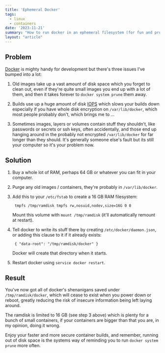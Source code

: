```yaml
---
title: 'Ephemeral Docker'
tags:
  - linux
  - containers
date: '2023-11-21'
summary: "How to run docker in an ephemeral filesystem (for fun and profit)"
layout: "article"
---
```


## Problem

[Docker](https://docker.org/) is mighty handy for development
but there's three issues I've bumped into a lot:

1. Old images take up a vast amount of disk space which you
   forget to clean out, even if they're quite small images you
   end up with a lot of them, and then it takes forever to 
   `docker system prune` them away.

2. Builds use up a huge amount of disk
   [IOPS](https://en.wikipedia.org/wiki/IOPS)
   which slows your builds down especially if you have whole
   disk encryption on `/var/lib/docker`, which most people
   probably don't, which brings me to ...

3. Sometimes images, layers or volumes contain stuff they shouldn't,
   like passwords or secrets or ssh keys, often accidentally,
   and those end up hanging around in
   the probably not encrypted `/var/lib/docker` for far longer
   than they should.  It's generally someone else's fault but its 
   still your computer so it's your problem now.


## Solution

1. Buy a whole lot of RAM, perhaps 64 GB or whatever you can fit in your computer.

2. Purge any old images / containers, they're probably in `/var/lib/docker`.

3. Add this to your `/etc/fstab` to create a 16 GB RAM filesystem:

        tmpfs /tmp/ramdisk tmpfs rw,nosuid,nodev,size=16G 0 0

   Mount this volume with `mount /tmp/ramdisk`
   (it'll automatically remount at restart).

4. Tell docker to write its stuff there by creating `/etc/docker/daemon.json`,
   or adding this clause to it if it already exists:

        { "data-root": "/tmp/ramdisk/docker" }

   Docker will create that directory when it starts.

5. Restart docker using `service docker restart`.

## Result

You've now got all of docker's shenanigans saved under `/tmp/ramdisk/docker`,
which will cease to exist when you power down or reboot, greatly reducing the
risk of insecure information being left laying around.

The ramdisk is limited to 16 GB (see step 3 above) which is plenty for a bunch of small 
containers, if your containers are bigger than that you are, in my opinion,
doing it wrong.

Enjoy your faster and more secure container builds, and remember, running out 
of disk space is the systems way of reminding you to run `docker system prune`
more often.
